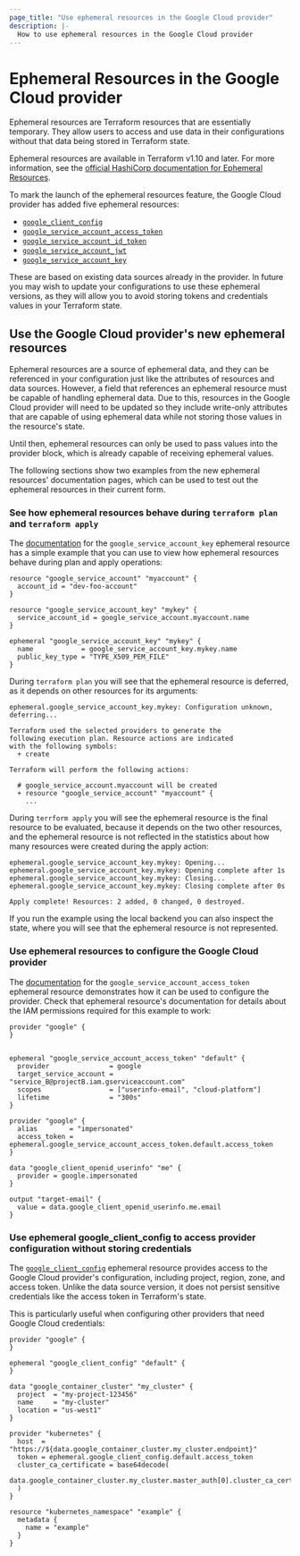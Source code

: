 ```yaml
---
page_title: "Use ephemeral resources in the Google Cloud provider"
description: |-
  How to use ephemeral resources in the Google Cloud provider
---
```


# Ephemeral Resources in the Google Cloud provider

Ephemeral resources are Terraform resources that are essentially temporary. They allow users to access and use data in their configurations without that data being stored in Terraform state.

Ephemeral resources are available in Terraform v1.10 and later. For more information, see the [official HashiCorp documentation for Ephemeral Resources](https://developer.hashicorp.com/terraform/language/resources/ephemeral).

To mark the launch of the ephemeral resources feature, the Google Cloud provider has added five ephemeral resources:

- [`google_client_config`](https://registry.terraform.io/providers/hashicorp/google/latest/docs/ephemeral-resources/client_config)
- [`google_service_account_access_token`](https://registry.terraform.io/providers/hashicorp/google/latest/docs/ephemeral-resources/service_account_access_token)
- [`google_service_account_id_token`](https://registry.terraform.io/providers/hashicorp/google/latest/docs/ephemeral-resources/service_account_id_token)
- [`google_service_account_jwt`](https://registry.terraform.io/providers/hashicorp/google/latest/docs/ephemeral-resources/service_account_jwt)
- [`google_service_account_key`](https://registry.terraform.io/providers/hashicorp/google/latest/docs/ephemeral-resources/service_account_key)

These are based on existing data sources already in the provider. In future you may wish to update your configurations to use these ephemeral versions, as they will allow you to avoid storing tokens and credentials values in your Terraform state.

## Use the Google Cloud provider's new ephemeral resources

Ephemeral resources are a source of ephemeral data, and they can be referenced in your configuration just like the attributes of resources and data sources. However, a field that references an ephemeral resource must be capable of handling ephemeral data. Due to this, resources in the Google Cloud provider will need to be updated so they include write-only attributes that are capable of using ephemeral data while not storing those values in the resource's state.

Until then, ephemeral resources can only be used to pass values into the provider block, which is already capable of receiving ephemeral values.

The following sections show two examples from the new ephemeral resources' documentation pages, which can be used to test out the ephemeral resources in their current form.

### See how ephemeral resources behave during `terraform plan` and `terraform apply`

The [documentation](https://registry.terraform.io/providers/hashicorp/google/latest/docs/ephemeral-resources/service_account_key) for the `google_service_account_key` ephemeral resource has a simple example that you can use to view how ephemeral resources behave during plan and apply operations:

```hcl
resource "google_service_account" "myaccount" {
  account_id = "dev-foo-account"
}

resource "google_service_account_key" "mykey" {
  service_account_id = google_service_account.myaccount.name
}

ephemeral "google_service_account_key" "mykey" {
  name            = google_service_account_key.mykey.name
  public_key_type = "TYPE_X509_PEM_FILE"
}
```

During `terraform plan` you will see that the ephemeral resource is deferred, as it depends on other resources for its arguments:

```
ephemeral.google_service_account_key.mykey: Configuration unknown, deferring...

Terraform used the selected providers to generate the
following execution plan. Resource actions are indicated
with the following symbols:
  + create

Terraform will perform the following actions:

  # google_service_account.myaccount will be created
  + resource "google_service_account" "myaccount" {
    ...
```

During `terrform apply` you will see the ephemeral resource is the final resource to be evaluated, because it depends on the two other resources, and the ephemeral resource is not reflected in the statistics about how many resources were created during the apply action:

```
ephemeral.google_service_account_key.mykey: Opening...
ephemeral.google_service_account_key.mykey: Opening complete after 1s
ephemeral.google_service_account_key.mykey: Closing...
ephemeral.google_service_account_key.mykey: Closing complete after 0s

Apply complete! Resources: 2 added, 0 changed, 0 destroyed.
```

If you run the example using the local backend you can also inspect the state, where you will see that the ephemeral resource is not represented.


### Use ephemeral resources to configure the Google Cloud provider

The [documentation](https://registry.terraform.io/providers/hashicorp/google/latest/docs/ephemeral-resources/service_account_access_token) for the `google_service_account_access_token` ephemeral resource demonstrates how it can be used to configure the provider. Check that ephemeral resource's documentation for details about the IAM permissions required for this example to work:

```hcl
provider "google" {
}


ephemeral "google_service_account_access_token" "default" {
  provider               = google
  target_service_account = "service_B@projectB.iam.gserviceaccount.com"
  scopes                 = ["userinfo-email", "cloud-platform"]
  lifetime               = "300s"
}

provider "google" {
  alias        = "impersonated"
  access_token = ephemeral.google_service_account_access_token.default.access_token
}

data "google_client_openid_userinfo" "me" {
  provider = google.impersonated
}

output "target-email" {
  value = data.google_client_openid_userinfo.me.email
}
```


### Use ephemeral google_client_config to access provider configuration without storing credentials

The [`google_client_config`](https://registry.terraform.io/providers/hashicorp/google/latest/docs/ephemeral-resources/client_config) ephemeral resource provides access to the Google Cloud provider's configuration, including project, region, zone, and access token. Unlike the data source version, it does not persist sensitive credentials like the access token in Terraform's state.

This is particularly useful when configuring other providers that need Google Cloud credentials:

```hcl
provider "google" {
}

ephemeral "google_client_config" "default" {
}

data "google_container_cluster" "my_cluster" {
  project  = "my-project-123456"
  name     = "my-cluster"
  location = "us-west1"
}

provider "kubernetes" {
  host  = "https://${data.google_container_cluster.my_cluster.endpoint}"
  token = ephemeral.google_client_config.default.access_token
  cluster_ca_certificate = base64decode(
    data.google_container_cluster.my_cluster.master_auth[0].cluster_ca_certificate,
  )
}

resource "kubernetes_namespace" "example" {
  metadata {
    name = "example"
  }
}
```
